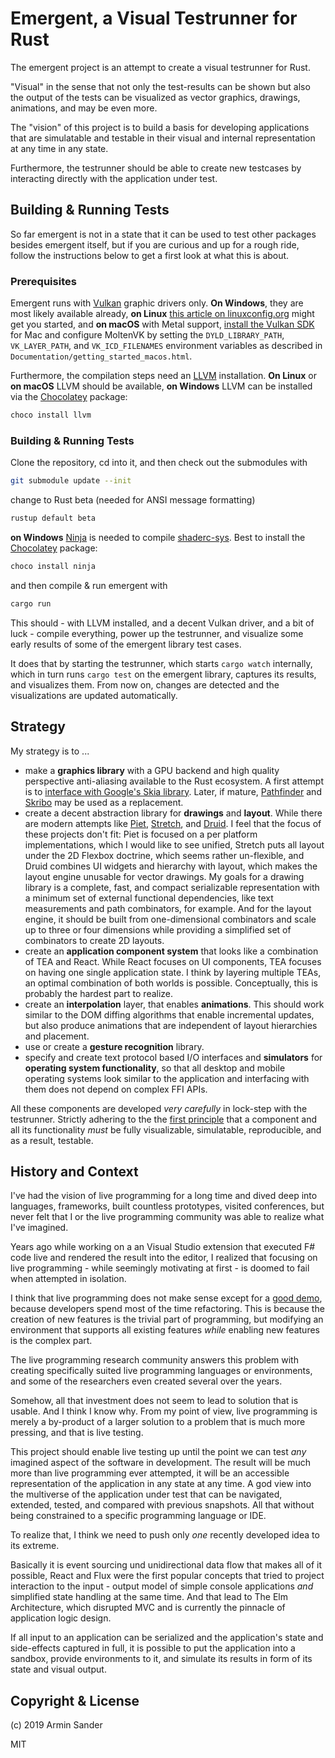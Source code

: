 # Emergent, a Visual Testrunner for Rust

The emergent project is an attempt to create a visual testrunner for Rust.

"Visual" in the sense that not only the test-results can be shown but also the output of the tests can be visualized as vector graphics, drawings, animations, and may be even more.

The "vision" of this project is to build a basis for developing applications that are simulatable and testable in their visual and internal representation at any time in any state.

Furthermore, the testrunner should be able to create new testcases by interacting directly with the application under test.

## Building & Running Tests

So far emergent is not in a state that it can be used to test other packages besides emergent itself, but if you are curious and up for a rough ride, follow the instructions below to get a first look at what this is about.

### Prerequisites

Emergent runs with [Vulkan](https://en.wikipedia.org/wiki/Vulkan_(API)) graphic drivers only. **On Windows**, they are most likely available already, **on Linux** [this article on linuxconfig.org](https://linuxconfig.org/install-and-test-vulkan-on-linux) might get you started, and **on macOS** with Metal support, [install the Vulkan SDK](https://vulkan.lunarg.com/sdk/home) for Mac and configure MoltenVK by setting the `DYLD_LIBRARY_PATH`, `VK_LAYER_PATH`, and `VK_ICD_FILENAMES` environment variables as described in `Documentation/getting_started_macos.html`.

Furthermore, the compilation steps need an [LLVM](https://llvm.org/) installation. **On Linux** or **on macOS** LLVM should be available, **on Windows** LLVM can be installed via the [Chocolatey](https://chocolatey.org/) package:

```bash
choco install llvm
```

### Building & Running Tests

Clone the repository, cd into it, and then check out the submodules with

```bash
git submodule update --init
```

change to Rust beta (needed for ANSI message formatting)

```bash
rustup default beta
```

**on Windows** [Ninja](https://github.com/ninja-build/ninja) is needed to compile [shaderc-sys](https://crates.io/crates/shaderc-sys). Best to install the [Chocolatey](https://chocolatey.org/) package:

```bash
choco install ninja
```

and then compile & run emergent with

```bash
cargo run
```

This should - with LLVM installed, and a decent Vulkan driver, and a bit of luck - compile everything, power up the testrunner, and visualize some early results of some of the emergent library test cases.

It does that by starting the testrunner, which starts `cargo watch` internally, which in turn runs `cargo test` on the emergent library, captures its results, and visualizes them. From now on, changes are detected and the visualizations are updated automatically.

## Strategy

My strategy is to ...

- make a **graphics library** with a GPU backend and high quality perspective anti-aliasing available to the Rust ecosystem. A first attempt is to [interface with Google's Skia library](https://github.com/rust-skia/rust-skia). Later, if mature, [Pathfinder](https://github.com/servo/pathfinder) and [Skribo](https://github.com/linebender/skribo) may be used as a replacement.
- create a decent abstraction library for **drawings** and **layout**. While there are modern attempts like [Piet](https://github.com/linebender/piet), [Stretch](https://github.com/vislyhq/stretch), and [Druid](https://github.com/xi-editor/druid). I feel that the focus of these projects don't fit: Piet is focused on a per platform implementations, which I would like to see unified, Stretch puts all layout under the 2D Flexbox doctrine, which seems rather un-flexible, and Druid combines UI widgets and hierarchy with layout, which makes the layout engine unusable for vector drawings.
  My goals for a drawing library is a complete, fast, and compact serializable representation with a minimum set of external functional dependencies, like text measurements and path combinators, for example.
  And for the layout engine, it should be built from one-dimensional combinators and scale up to three or four dimensions while providing a simplified set of combinators to create 2D layouts.
- create an **application component system** that looks like a combination of TEA and React. While React focuses on UI components, TEA focuses on having one single application state. I think by layering multiple TEAs, an optimal combination of both worlds is possible. Conceptually, this is probably the hardest part to realize.
- create an **interpolation** layer, that enables **animations**. This should work similar to the DOM diffing algorithms that enable incremental updates, but also produce animations that are independent of layout hierarchies and placement.
- use or create a **gesture recognition** library.
- specify and create text protocol based I/O interfaces and **simulators** for **operating system functionality**, so that all desktop and mobile operating systems look similar to the application and interfacing with them does not depend on complex FFI APIs.

All these components are developed _very carefully_ in lock-step with the testrunner. Strictly adhering to the the [first principle](https://en.wikipedia.org/wiki/First_principle) that a component and all its functionality _must_ be fully visualizable, simulatable, reproducible, and as a result, testable.

## History and Context

I've had the vision of live programming for a long time and dived deep into languages, frameworks, built countless prototypes, visited conferences, but never felt that I or the live programming community was able to realize what I've imagined.

Years ago while working on a an Visual Studio extension that executed F# code live and rendered the result into the editor, I realized that focusing on live programming - while seemingly motivating at first - is doomed to fail when attempted in isolation.

I think that live programming does not make sense except for a [good demo](https://www.youtube.com/watch?v=PUv66718DII), because developers spend most of the time refactoring. This is because the creation of new features is the trivial part of programming, but modifying an environment that supports all existing features _while_ enabling new features is the complex part.

The live programming research community answers this problem with creating specifically suited live programming languages or environments, and some of the researchers even created several over the years.

Somehow, all that investment does not seem to lead to solution that is usable. And I think I know why. From my point of view, live programming is merely a by-product of a larger solution to a problem that is much more pressing, and that is live testing.

This project should enable live testing up until the point we can test _any_ imagined aspect of the software in development. The result will be much more than live programming ever attempted, it will be an accessible representation of the application in any state at any time. A god view into the multiverse of the application under test that can be navigated, extended, tested, and compared with previous snapshots. All that without being constrained to a specific programming language or IDE.

To realize that, I think we need to push only _one_ recently developed idea to its extreme.

Basically it is event sourcing und unidirectional data flow that makes all of it possible, React and Flux were the first popular concepts that tried to project interaction to the input - output model of simple console applications _and_ simplified state handling at the same time. And that lead to The Elm Architecture, which disrupted MVC and is currently the pinnacle of application logic design.

If all input to an application can be serialized and the application's state and side-effects captured in full, it is possible to put the application into a sandbox, provide environments to it, and simulate its results in form of its state and visual output.

## Copyright & License 

(c) 2019 Armin Sander

MIT

